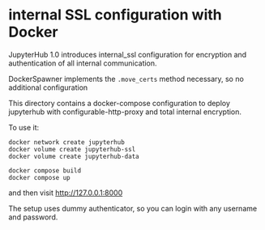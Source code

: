 # internal SSL configuration with Docker

JupyterHub 1.0 introduces internal_ssl configuration for encryption and authentication of all internal communication.

DockerSpawner implements the `.move_certs` method necessary,
so no additional configuration

This directory contains a docker-compose configuration to deploy jupyterhub
with configurable-http-proxy and total internal encryption.

To use it:

    docker network create jupyterhub
    docker volume create jupyterhub-ssl
    docker volume create jupyterhub-data

    docker compose build
    docker compose up

and then visit http://127.0.0.1:8000

The setup uses dummy authenticator, so you can login with any username and password.
